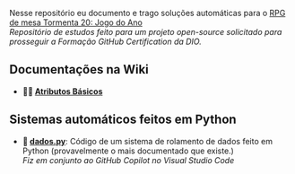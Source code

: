 Nesse repositório eu documento e trago soluções automáticas para o [RPG de mesa Tormenta 20: Jogo do Ano](https://jamboeditora.com.br/produto/tormenta20-edicao-jogo-do-ano/)  
_Repositório de estudos feito para um projeto open-source solicitado para prosseguir a Formação GitHub Certification da DIO._  

## Documentações na Wiki
- **🏋️‍♂️ [Atributos Básicos](https://github.com/joaocvteixeira/tormenta-20/wiki/Atributos-Básicos)**

## Sistemas automáticos feitos em Python
- **🎲 [dados.py](https://github.com/joaocvteixeira/tormenta-20/blob/main/dados.py)**: Código de um sistema de rolamento de dados feito em Python (provavelmente o mais documentado que existe.)  
_Fiz em conjunto ao GitHub Copilot no Visual Studio Code_
